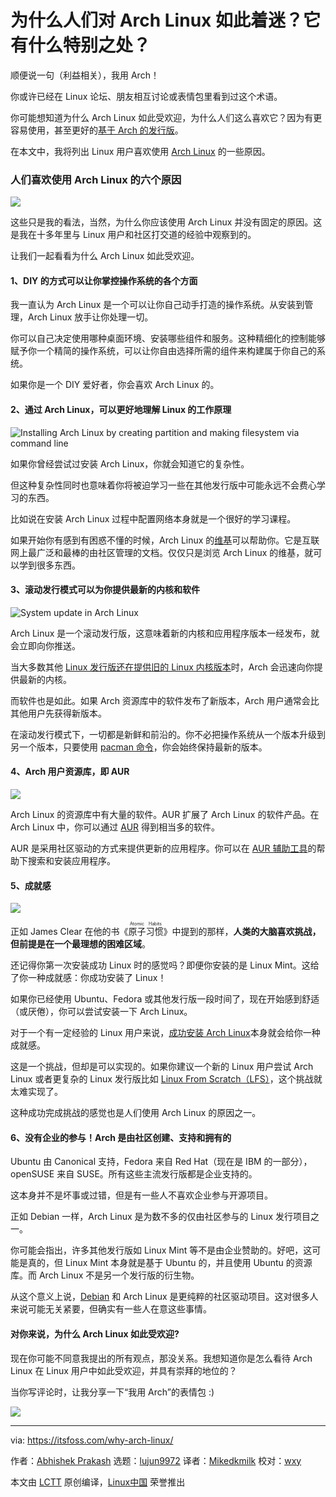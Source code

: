 [#]: collector: (lujun9972)
[#]: translator: (Mikedkmilk)
[#]: reviewer: (wxy)
[#]: publisher: (wxy)
[#]: url: (https://linux.cn/article-12445-1.html)
[#]: subject: (Why People Are Crazy About Arch Linux? What’s so Special About it?)
[#]: via: (https://itsfoss.com/why-arch-linux/)
[#]: author: (Abhishek Prakash https://itsfoss.com/author/abhishek/)

为什么人们对 Arch Linux 如此着迷？它有什么特别之处？
======

顺便说一句（利益相关），我用 Arch！

你或许已经在 Linux 论坛、朋友相互讨论或表情包里看到过这个术语。

你可能想知道为什么 Arch Linux 如此受欢迎，为什么人们这么喜欢它？因为有更容易使用，甚至更好的[基于 Arch 的发行版][1]。

在本文中，我将列出 Linux 用户喜欢使用 [Arch Linux][2] 的一些原因。

### 人们喜欢使用 Arch Linux 的六个原因

![][3]

这些只是我的看法，当然，为什么你应该使用 Arch Linux 并没有固定的原因。这是我在十多年里与 Linux 用户和社区打交道的经验中观察到的。

让我们一起看看为什么 Arch Linux 如此受欢迎。

#### 1、DIY 的方式可以让你掌控操作系统的各个方面

我一直认为 Arch Linux 是一个可以让你自己动手打造的操作系统。从安装到管理，Arch Linux 放手让你处理一切。

你可以自己决定使用哪种桌面环境、安装哪些组件和服务。这种精细化的控制能够赋予你一个精简的操作系统，可以让你自由选择所需的组件来构建属于你自己的系统。

如果你是一个 DIY 爱好者，你会喜欢 Arch Linux 的。

#### 2、通过 Arch Linux，可以更好地理解 Linux 的工作原理

![Installing Arch Linux by creating partition and making filesystem via command line][4]

如果你曾经尝试过安装 Arch Linux，你就会知道它的复杂性。

但这种复杂性同时也意味着你将被迫学习一些在其他发行版中可能永远不会费心学习的东西。

比如说在安装 Arch Linux 过程中配置网络本身就是一个很好的学习课程。

如果开始你有感到有困惑不懂的时候，Arch Linux 的[维基][5]可以帮助你。它是互联网上最广泛和最棒的由社区管理的文档。仅仅只是浏览 Arch Linux 的维基，就可以学到很多东西。

#### 3、滚动发行模式可以为你提供最新的内核和软件

![System update in Arch Linux][6]

Arch Linux 是一个滚动发行版，这意味着新的内核和应用程序版本一经发布，就会立即向你推送。

当大多数其他 [Linux 发行版还在提供旧的 Linux 内核版本][7]时，Arch 会迅速向你提供最新的内核。

而软件也是如此。如果 Arch 资源库中的软件发布了新版本，Arch 用户通常会比其他用户先获得新版本。

在滚动发行模式下，一切都是新鲜和前沿的。你不必把操作系统从一个版本升级到另一个版本，只要使用 [pacman 命令][8]，你会始终保持最新的版本。

#### 4、Arch 用户资源库，即 AUR

![][9]

Arch Linux 的资源库中有大量的软件。AUR 扩展了 Arch Linux 的软件产品。在 Arch Linux 中，你可以通过 [AUR][10] 得到相当多的软件。

AUR 是采用社区驱动的方式来提供更新的应用程序。你可以在 [AUR 辅助工具][11]的帮助下搜索和安装应用程序。

#### 5、成就感

![][12]

正如 James Clear 在他的书《<ruby>原子习惯<rt>Atomic Habits</rt></ruby>》中提到的那样，**人类的大脑喜欢挑战，但前提是在一个最理想的困难区域**。

还记得你第一次安装成功 Linux 时的感觉吗？即便你安装的是 Linux Mint。这给了你一种成就感：你成功安装了 Linux！

如果你已经使用 Ubuntu、Fedora 或其他发行版一段时间了，现在开始感到舒适（或厌倦），你可以尝试安装一下 Arch Linux。

对于一个有一定经验的 Linux 用户来说，[成功安装 Arch Linux][13]本身就会给你一种成就感。

这是一个挑战，但却是可以实现的。如果你建议一个新的 Linux 用户尝试 Arch Linux 或者更复杂的 Linux 发行版比如 [Linux From Scratch（LFS）][14]，这个挑战就太难实现了。

这种成功完成挑战的感觉也是人们使用 Arch Linux 的原因之一。

#### 6、没有企业的参与！Arch 是由社区创建、支持和拥有的

Ubuntu 由 Canonical 支持，Fedora 来自 Red Hat（现在是 IBM 的一部分），openSUSE 来自 SUSE。所有这些主流发行版都是企业支持的。

这本身并不是坏事或过错，但是有一些人不喜欢企业参与开源项目。

正如 Debian 一样，Arch Linux 是为数不多的仅由社区参与的 Linux 发行项目之一。

你可能会指出，许多其他发行版如 Linux Mint 等不是由企业赞助的。好吧，这可能是真的，但 Linux Mint 本身就是基于 Ubuntu 的，并且使用 Ubuntu 的资源库。而 Arch Linux 不是另一个发行版的衍生物。

从这个意义上说，[Debian][15] 和 Arch Linux 是更纯粹的社区驱动项目。这对很多人来说可能无关紧要，但确实有一些人在意这些事情。

#### 对你来说，为什么 Arch Linux 如此受欢迎?

现在你可能不同意我提出的所有观点，那没关系。我想知道你是怎么看待 Arch Linux 在 Linux 用户中如此受欢迎，并具有崇拜的地位的？

当你写评论时，让我分享一下“我用 Arch”的表情包 :)

![](https://scontent-fml2-1.xx.fbcdn.net/v/t1.0-0/p526x296/109618601_1759578370849589_736435313539592753_o.jpg?_nc_cat=100&_nc_sid=8024bb&_nc_ohc=MYp_pidAMBMAX8z24Mc&_nc_ht=scontent-fml2-1.xx&_nc_tp=6&oh=9c2bf18b620cf90edb2dd32625b03b41&oe=5F3E8F39)

--------------------------------------------------------------------------------

via: https://itsfoss.com/why-arch-linux/

作者：[Abhishek Prakash][a]
选题：[lujun9972][b]
译者：[Mikedkmilk](https://github.com/Mikedkmilk)
校对：[wxy](https://github.com/wxy)

本文由 [LCTT](https://github.com/LCTT/TranslateProject) 原创编译，[Linux中国](https://linux.cn/) 荣誉推出

[a]: https://itsfoss.com/author/abhishek/
[b]: https://github.com/lujun9972
[1]: https://itsfoss.com/arch-based-linux-distros/
[2]: https://www.archlinux.org/
[3]: https://i2.wp.com/itsfoss.com/wp-content/uploads/2020/07/why-arch-linux.jpg?ssl=1
[4]: https://i2.wp.com/itsfoss.com/wp-content/uploads/2020/01/efi_system_partition-1.png?ssl=1
[5]: https://wiki.archlinux.org/
[6]: https://i1.wp.com/itsfoss.com/wp-content/uploads/2020/04/sudo-pacman-Syu.png?ssl=1
[7]: https://itsfoss.com/why-distros-use-old-kernel/
[8]: https://itsfoss.com/pacman-command/
[9]: https://i0.wp.com/itsfoss.com/wp-content/uploads/2018/01/AUR.png?resize=800%2C451&ssl=1
[10]: https://itsfoss.com/aur-arch-linux/
[11]: https://itsfoss.com/best-aur-helpers/
[12]: https://i0.wp.com/itsfoss.com/wp-content/uploads/2020/07/installed-arch-linux.png?ssl=1
[13]: https://itsfoss.com/install-arch-linux/
[14]: http://www.linuxfromscratch.org/
[15]: https://www.debian.org/
